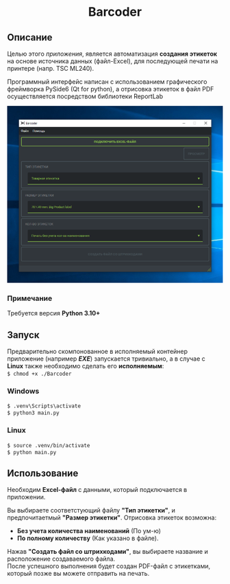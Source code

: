 <h1 align="center">Barcoder</h1>

## Описание
Целью этого _приложения_, является автоматизация **создания этикеток** на основе источника данных (файл-Excel),
для последующей печати на принтере (напр. TSC ML240).

Программный интерфейс написан с использованием графического фреймворка PySide6 (Qt for python),
а отрисовка этикеток в файл PDF осуществляется посредством библиотеки ReportLab

![alt text](readme-assets/application-mainwindow.png "application-mainwindow")

### Примечание
Требуется версия **Python 3.10+**

## Запуск
Предварительно скомпонованное в исполняемый контейнер приложение (например **_EXE_**) запускается тривиально,
а в случае с **Linux** также необходимо сделать его **исполняемым**:\
`$ chmod +x ./Barcoder`

### Windows
    $ .venv\Scripts\activate
    $ python3 main.py

### Linux
    $ source .venv/bin/activate
    $ python main.py

## Использование
Необходим **Excel-файл** с данными, который подключается в приложении.

Вы выбираете соответстующий файлу **"Тип этикетки"**, и предпочитаетмый **"Размер этикетки"**.
Отрисовка этикеток возможна:
- **Без учета количества наименований** (По ум-ю)
- **По полному количеству** (Как указано в файле).

Нажав **"Создать файл со штрихкодами"**, вы выбираете название и расположение создаваемого файла.\
После успешного выполнения будет создан PDF-файл с этикетками, который позже вы можете отправить на печать.

